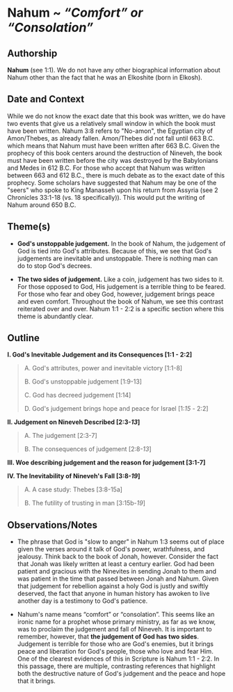 # Nahum ~ *“Comfort” or “Consolation”*

## Authorship
**Nahum** (see 1:1).  We do not have any other biographical information about Nahum other than the fact that he was an Elkoshite (born in Elkosh).

## Date and Context
While we do not know the exact date that this book was written, we do have two events that give us a relatively small window in which the book must have been written.  Nahum 3:8 refers to "No-amon", the Egyptian city of Amon/Thebes, as already fallen.  Amon/Thebes did not fall until 663 B.C. which means that Nahum must have been written after 663 B.C.  Given the prophecy of this book centers around the destruction of Nineveh, the book must have been written before the city was destroyed by the Babylonians and Medes in 612 B.C.  For those who accept that Nahum was written between 663 and 612 B.C., there is much debate as to the exact date of this prophecy.  Some scholars have suggested that Nahum may be one of the "seers" who spoke to King Manasseh upon his return from Assyria (see 2 Chronicles 33:1-18 (vs. 18 specifically)).  This would put the writing of Nahum around 650 B.C.

## Theme(s)
- **God's unstoppable judgement.**  In the book of Nahum, the judgement of God is tied into God's attributes.  Because of this, we see that God's judgements are inevitable and unstoppable.  There is nothing man can do to stop God's decrees.

- **The two sides of judgement.**  Like a coin, judgement has two sides to it.  For those opposed to God, His judgement is a terrible thing to be feared.  For those who fear and obey God, however, judgement brings peace and even comfort.  Throughout the book of Nahum, we see this contrast reiterated over and over.  Nahum 1:1 - 2:2 is a specific section where this theme is abundantly clear.

## Outline
**I. God's Inevitable Judgement and its Consequences  [1:1 - 2:2]**

  > A. God's attributes, power and inevitable victory  [1:1-8]
  > 
  > B. God's unstoppable judgement  [1:9-13]
  > 
  > C. God has decreed judgement  [1:14]
  > 
  > D. God's judgement brings hope and peace for Israel  [1:*15* - 2:2]

**II. Judgement on Nineveh Described  [2:3-*13*]**

  > A. The judgement  [2:3-7]
  > 
  > B. The consequences of judgement  [2:8-*13*]

**III. Woe describing judgement and the reason for judgement  [3:1-7]**

**IV. The Inevitability of Nineveh's Fall [3:8-*19*]**

  > A. A case study: Thebes  [3:8-15a]
  > 
  > B. The futility of trusting in man  [3:15b-*19*]

## Observations/Notes
  - The phrase that God is "slow to anger" in Nahum 1:3 seems out of place given the verses around it talk of God's power, wrathfulness, and jealousy.  Think back to the book of Jonah, however.  Consider the fact that Jonah was likely written at least a century earlier.  God had been patient and gracious with the Ninevites in sending Jonah to them and was patient in the time that passed between Jonah and Nahum.  Given that judgement for rebellion against a holy God is justly and swiftly deserved, the fact that anyone in human history has awoken to live another day is a testimony to God's patience.

  - Nahum's name means “comfort” or “consolation”.  This seems like an ironic name for a prophet whose primary ministry, as far as we know, was to proclaim the judgement and fall of Nineveh.  It is important to remember, however, that **the judgement of God has two sides**.  Judgement is terrible for those who are God's enemies, but it brings peace and liberation for God's people, those who love and fear Him.  One of the clearest evidences of this in Scripture is Nahum 1:1 - 2:2.  In this passage, there are multiple, contrasting references that highlight both the destructive nature of God's judgement and the peace and hope that it brings.
